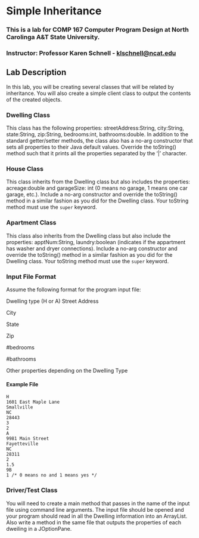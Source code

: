 # Simple Inheritance

### This is a lab for COMP 167 Computer Program Design at North Carolinga A&T State University.

### Instructor: Professor Karen Schnell - klschnell@ncat.edu

## Lab Description
In this lab, you will be creating several classes that will be related by inheritance. You will also create a simple client class to output the contents of the created objects.

### Dwelling Class 
This class has the following properties: streetAddress:String, city:String, state:String, zip:String, bedrooms:int, bathrooms:double. In addition to the standard getter/setter methods, the class also has a no-arg constructor that sets all properties to their Java default values. Override the toString() method such that it prints all the properties separated by the ‘|’ character.

### House Class
This class inherits from the Dwelling class but also includes the properties: acreage:double and garageSize: int (0 means no garage, 1 means one car garage, etc.). Include a no-arg constructor and override the toString() method in a similar fashion as you did for the Dwelling class. Your toString method must use the `super` keyword.

### Apartment Class
This class also inherits from the Dwelling class but also include the properties: apptNum:String, laundry:boolean (indicates if the appartment has washer and dryer connections). Include a no-arg constructor and override the toString() method in a similar fashion as you did for the Dwelling class. Your toString method must use the `super` keyword.

### Input File Format


Assume the following format for the program input file:

Dwelling type (H or A) Street Address

City

State

Zip

#bedrooms

#bathrooms

Other properties depending on the Dwelling Type

#### Example File
```
H
1601 East Maple Lane
Smallville
NC
28443
3
2
A
9981 Main Street
Fayetteville
NC
28311
2
1.5
9B
1 /* 0 means no and 1 means yes */
```

### Driver/Test Class
You will need to create a main method that passes in the name of the input file using command line arguments. The input file should be opened and your program should read in all the Dwelling information into an ArrayList<Dwelling>. Also write a method in the same file that outputs the properties of each dweiling in a JOptionPane.
  
